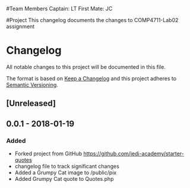 #Team Members
Captain: LT
First Mate: JC

#Project
This changelog documents the changes to COMP4711-Lab02 assignment

# Changelog
All notable changes to this project will be documented in this file.

The format is based on [Keep a Changelog](http://keepachangelog.com/en/1.0.0/)
and this project adheres to [Semantic Versioning](http://semver.org/spec/v2.0.0.html).

## [Unreleased]

## 0.0.1 - 2018-01-19
### Added
- Forked project from GitHub https://github.com/jedi-academy/starter-quotes
- changelog file to track significant changes
- Added a Grumpy Cat image to /public/pix
- Added Grumpy Cat quote to Quotes.php